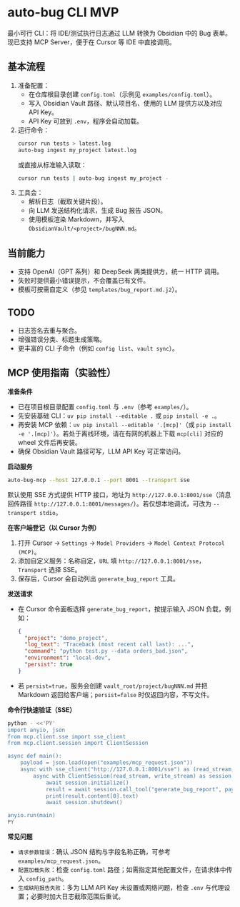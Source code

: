 # auto-bug CLI MVP

最小可行 CLI：将 IDE/测试执行日志通过 LLM 转换为 Obsidian 中的 Bug 表单。现已支持 MCP Server，便于在 Cursor 等 IDE 中直接调用。

## 基本流程

1. 准备配置：
   - 在仓库根目录创建 `config.toml`（示例见 `examples/config.toml`）。
   - 写入 Obsidian Vault 路径、默认项目名、使用的 LLM 提供方以及对应 API Key。
   - API Key 可放到 `.env`，程序会自动加载。
2. 运行命令：
   ```bash
   cursor run tests > latest.log
   auto-bug ingest my_project latest.log
   ```
   或直接从标准输入读取：
   ```bash
   cursor run tests | auto-bug ingest my_project -
   ```
3. 工具会：
   - 解析日志（截取关键片段）。
   - 向 LLM 发送结构化请求，生成 Bug 报告 JSON。
   - 使用模板渲染 Markdown，并写入 `ObsidianVault/<project>/bugNNN.md`。

## 当前能力

- 支持 OpenAI（GPT 系列）和 DeepSeek 两类提供方，统一 HTTP 调用。
- 失败时提供最小错误提示，不会覆盖已有文件。
- 模板可按需自定义（参见 `templates/bug_report.md.j2`）。

## TODO

- 日志签名去重与聚合。
- 增强错误分类、标题生成策略。
- 更丰富的 CLI 子命令（例如 `config list`、`vault sync`）。

## MCP 使用指南（实验性）

**准备条件**
- 已在项目根目录配置 `config.toml` 与 `.env`（参考 `examples/`）。
- 先安装基础 CLI：`uv pip install --editable .` 或 `pip install -e .`。
- 再安装 MCP 依赖：`uv pip install --editable '.[mcp]'`（或 `pip install -e '.[mcp]'`）。若处于离线环境，请在有网的机器上下载 `mcp[cli]` 对应的 wheel 文件后再安装。
- 确保 Obsidian Vault 路径可写，LLM API Key 可正常访问。

**启动服务**
```bash
auto-bug-mcp --host 127.0.0.1 --port 8001 --transport sse
```
默认使用 SSE 方式提供 HTTP 接口，地址为 `http://127.0.0.1:8001/sse`（消息回传路径 `http://127.0.0.1:8001/messages/`）。若仅想本地调试，可改为 `--transport stdio`。

**在客户端登记（以 Cursor 为例）**
1. 打开 Cursor → `Settings` → `Model Providers` → `Model Context Protocol (MCP)`。
2. 添加自定义服务：名称自定，`URL` 填 `http://127.0.0.1:8001/sse`，`Transport` 选择 SSE。
3. 保存后，Cursor 会自动列出 `generate_bug_report` 工具。

**发送请求**
- 在 Cursor 命令面板选择 `generate_bug_report`，按提示输入 JSON 负载，例如：
  ```json
  {
    "project": "demo_project",
    "log_text": "Traceback (most recent call last): ...",
    "command": "python test.py --data orders_bad.json",
    "environment": "local-dev",
    "persist": true
  }
  ```
- 若 `persist=true`，服务会创建 `vault_root/project/bugNNN.md` 并把 Markdown 返回给客户端；`persist=false` 时仅返回内容，不写文件。

**命令行快速验证（SSE）**
```bash
python - <<'PY'
import anyio, json
from mcp.client.sse import sse_client
from mcp.client.session import ClientSession

async def main():
    payload = json.load(open("examples/mcp_request.json"))
    async with sse_client("http://127.0.0.1:8001/sse") as (read_stream, write_stream):
        async with ClientSession(read_stream, write_stream) as session:
            await session.initialize()
            result = await session.call_tool("generate_bug_report", payload)
            print(result.content[0].text)
            await session.shutdown()

anyio.run(main)
PY
```

**常见问题**
- `请求参数错误`：确认 JSON 结构与字段名称正确，可参考 `examples/mcp_request.json`。
- `配置加载失败`：检查 `config.toml` 路径；如需指定其他配置文件，在请求体中传入 `config_path`。
- `生成缺陷报告失败`：多为 LLM API Key 未设置或网络问题，检查 `.env` 与代理设置；必要时加大日志截取范围后重试。
